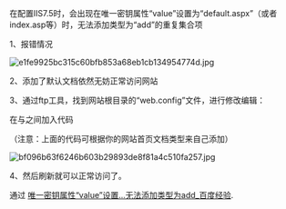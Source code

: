 
在配置IIS7.5时，会出现在唯一密钥属性“value”设置为“default.aspx”（或者index.asp等）时，无法添加类型为“add”的重复集合项


1、报错情况


![e1fe9925bc315c60bfb853a68eb1cb134954774d.jpg](https://image.bmqy.net/upload/54add7d5867614cf3ecb53bb5a3f1dd9.jpg)


2、添加了默认文档依然无妨正常访问网站


3、通过ftp工具，找到网站根目录的“web.config”文件，进行修改编辑：


在与之间加入代码







（注意：上面的代码可根据你的网站首页文档类型来自己添加）


![bf096b63f6246b603b29893de8f81a4c510fa257.jpg](https://image.bmqy.net/upload/fcbd5aad6dd09b083e6cd3138993bb3d.jpg)


4、然后刷新就可以正常访问了。


通过 [唯一密钥属性“value”设置…无法添加类型为add_百度经验](http://jingyan.baidu.com/article/20095761a4e051cb0721b41c.html).

